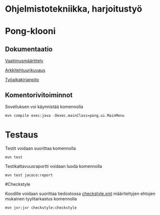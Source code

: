 # Ohjelmistotekniikka, harjoitustyö

# Pong-klooni

## Dokumentaatio

[Vaatimusmäärittely](dokumentointi/vaatimusmaarittely.md)

[Arkkitehtuurikuvaus](dokumentointi/arkkitehtuuri.md)

[Työaikakirjanpito](dokumentointi/tuntikirjanpito.md)

## Komentorivitoiminnot

Sovelluksen voi käynnistää komennolla
```
mvn compile exec:java -Dexec.mainClass=pong.ui.MainMenu
```

# Testaus

Testit voidaan suorittaa komennolla
```
mvn test
```

Testikattavuusraportti voidaan luoda komennolla
```
mvn test jacoco:report
```

#Checkstyle

Koodille voidaan suorittaa tiedostossa [checkstyle.xml](../../Pong/checkstyle.xml) määriteltyjen ehtojen mukainen tyylitarkastus komennolla
```
mvn jxr:jxr checkstyle:checkstyle
```